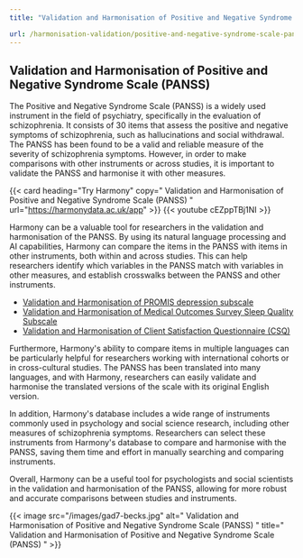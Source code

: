 ```yaml
---
title: "Validation and Harmonisation of Positive and Negative Syndrome Scale (PANSS)"

url: /harmonisation-validation/positive-and-negative-syndrome-scale-panss
---
```


## Validation and Harmonisation of Positive and Negative Syndrome Scale (PANSS)

The Positive and Negative Syndrome Scale (PANSS) is a widely used instrument in the field of psychiatry, specifically in the evaluation of schizophrenia. It consists of 30 items that assess the positive and negative symptoms of schizophrenia, such as hallucinations and social withdrawal. The PANSS has been found to be a valid and reliable measure of the severity of schizophrenia symptoms. However, in order to make comparisons with other instruments or across studies, it is important to validate the PANSS and harmonise it with other measures.

{{< card heading="Try Harmony" copy=" Validation and Harmonisation of Positive and Negative Syndrome Scale (PANSS) " url="https://harmonydata.ac.uk/app" >}}
{{< youtube cEZppTBj1NI >}}

Harmony can be a valuable tool for researchers in the validation and harmonisation of the PANSS. By using its natural language processing and AI capabilities, Harmony can compare the items in the PANSS with items in other instruments, both within and across studies. This can help researchers identify which variables in the PANSS match with variables in other measures, and establish crosswalks between the PANSS and other instruments.

* [Validation and Harmonisation of PROMIS depression subscale](/harmonisation-validation/promis-depression-subscale)
* [Validation and Harmonisation of Medical Outcomes Survey Sleep Quality Subscale](/harmonisation-validation/medical-outcomes-survey-sleep-quality-subscale)
* [Validation and Harmonisation of Client Satisfaction Questionnaire (CSQ)](/harmonisation-validation/client-satisfaction-questionnaire-csq)

Furthermore, Harmony's ability to compare items in multiple languages can be particularly helpful for researchers working with international cohorts or in cross-cultural studies. The PANSS has been translated into many languages, and with Harmony, researchers can easily validate and harmonise the translated versions of the scale with its original English version.

In addition, Harmony's database includes a wide range of instruments commonly used in psychology and social science research, including other measures of schizophrenia symptoms. Researchers can select these instruments from Harmony's database to compare and harmonise with the PANSS, saving them time and effort in manually searching and comparing instruments.

Overall, Harmony can be a useful tool for psychologists and social scientists in the validation and harmonisation of the PANSS, allowing for more robust and accurate comparisons between studies and instruments. 


{{< image src="/images/gad7-becks.jpg" alt=" Validation and Harmonisation of Positive and Negative Syndrome Scale (PANSS) " title=" Validation and Harmonisation of Positive and Negative Syndrome Scale (PANSS) " >}}







